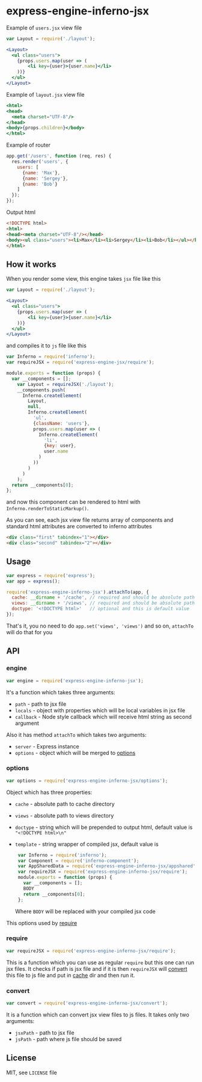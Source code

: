 # express-engine-inferno-jsx

Example of `users.jsx` view file
```jsx harmony
var Layout = require('./layout');

<Layout>
  <ul class="users">
    {props.users.map(user => (
    	<li key={user}>{user.name}</li>
    ))}
  </ul>
</Layout>
```

Example of `layout.jsx` view file
```jsx harmony
<html>
<head>
  <meta charset="UTF-8"/>
</head>
<body>{props.children}</body>
</html>
```

Example of router
```javascript
app.get('/users', function (req, res) {
  res.render('users', {
    users: [
      {name: 'Max'},
      {name: 'Sergey'},
      {name: 'Bob'}
    ]
  });
});
```

Output html
```html
<!DOCTYPE html>
<html>
<head><meta charset="UTF-8"/></head>
<body><ul class="users"><li>Max</li><li>Sergey</li><li>Bob</li></ul></body>
</html>
```

## How it works

When you render some view, this engine takes `jsx` file like this
```jsx harmony
var Layout = require('./layout');

<Layout>
  <ul class="users">
    {props.users.map(user => (
    	<li key={user}>{user.name}</li>
    ))}
  </ul>
</Layout>
```

and compiles it to `js` file like this
```javascript
var Inferno = require('inferno');
var requireJSX = require('express-engine-jsx/require');

module.exports = function (props) {
  var __components = [];
    var Layout = requireJSX('./layout');
    __components.push(
      Inferno.createElement(
      	Layout, 
      	null,
      	Inferno.createElement(
      	  'ul',
      	  {className: 'users'},
      	  props.users.map(user => (
            Inferno.createElement(
              'li',
              {key: user},
              user.name
            )
          ))
      	)
      )
    );
  return __components[0];
};
```

and now this component can be rendered to html with `Inferno.renderToStaticMarkup()`.

As you can see, each jsx view file returns array of components and standard html attributes are converted to inferno attributes
```html
<div class="first" tabindex="1"></div>
<div class="second" tabindex="2"></div>
```

## Usage

```javascript
var express = require('express');
var app = express();

require('express-engine-inferno-jsx').attachTo(app, {
  cache: __dirname + '/cache', // required and should be absolute path to cache dir for compiled js files
  views: __dirname + '/views', // required and should be absolute path to views dir with jsx files
  doctype: '<!DOCTYPE html>'   // optional and this is default value
});
```

That's it, you no need to do `app.set('views', 'views')` and so on, `attachTo` will do that for you

## API

### engine

```javascript
var engine = require('express-engine-inferno-jsx');
```

It's a function which takes three arguments:

 * `path` - path to jsx file
 * `locals` - object with properties which will be local variables in jsx file
 * `callback` - Node style callback which will receive html string as second argument

Also it has method `attachTo` which takes two arguments:

 * `server` - Express instance
 * `options` - object which will be merged to [options](#options)

### options

```javascript
var options = require('express-engine-inferno-jsx/options');
```

Object which has three properties:

 * `cache` - absolute path to cache directory
 * `views` - absolute path to views directory
 * `doctype` - string which will be prepended to output html, default value is `"<!DOCTYPE html>\n"`
 * `template` - string wrapper of compiled jsx, default value is
   
   ```javascript
    var Inferno = require('inferno');
    var Component = require('inferno-component');
    var AppSharedData = require('express-engine-inferno-jsx/appshared');
    var requireJSX = require('express-engine-inferno-jsx/require');
    module.exports = function (props) {
      var __components = [];
      BODY
      return __components[0];
    };
   ```
   Where `BODY` will be replaced with your compiled jsx code

This options used by [require](#require)

### require

```javascript
var requireJSX = require('express-engine-inferno-jsx/require');
```

This is a function which you can use as regular `require` but this one can run jsx files. It checks if path is jsx file and if it is then `requireJSX` will [convert](#convert) this file to js file and put in [cache](#options) dir and then run it.

### convert

```javascript
var convert = require('express-engine-inferno-jsx/convert');
```

It is a function which can convert jsx view files to js files. It takes only two arguments:

 * `jsxPath` - path to jsx file
 * `jsPath` - path where js file should be saved
 

## License

MIT, see `LICENSE` file
